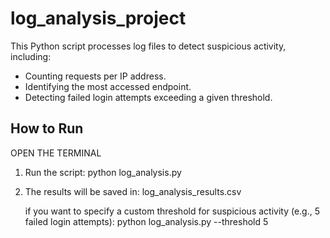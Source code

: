 # log_analysis_project
This Python script processes log files to detect suspicious activity, including:
- Counting requests per IP address.
- Identifying the most accessed endpoint.
- Detecting failed login attempts exceeding a given threshold.

## How to Run
OPEN THE TERMINAL

1. Run the script: python log_analysis.py
2. The results will be saved in: log_analysis_results.csv
                           
   if you want to specify a custom threshold for suspicious activity (e.g., 5 failed login attempts): python log_analysis.py --threshold 5


